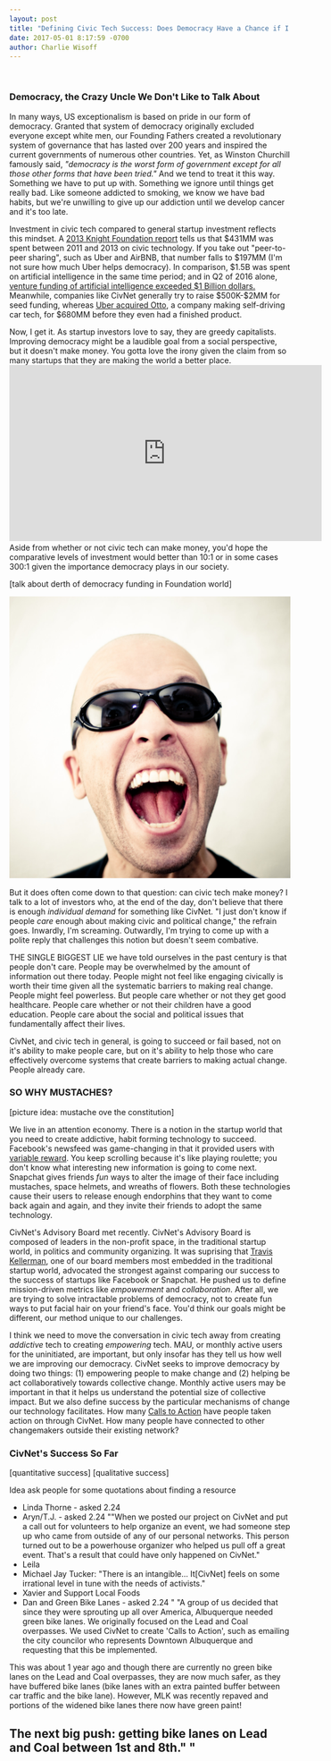 ```yaml
---
layout: post
title: "Defining Civic Tech Success: Does Democracy Have a Chance if I can't Put a Mustache on My Friend's Face to Save it?"
date: 2017-05-01 8:17:59 -0700
author: Charlie Wisoff
---
```

<br>
<h3>Democracy, the Crazy Uncle We Don't Like to Talk About</h3>

<p>In many ways, US exceptionalism is based on pride in our form of democracy. Granted that system of democracy originally excluded everyone except white men, our Founding Fathers created a revolutionary system of governance that has lasted over 200 years and inspired the current governments of numerous other countries. Yet, as Winston Churchill famously said, <i>"democracy is the worst form of government except for all those other forms that have been tried."</i> And we tend to treat it this way. Something we have to put up with. Something we ignore until things get really bad. Like someone addicted to smoking, we know we have bad habits, but we're unwilling to give up our addiction until we develop cancer and it's too late.</p>

<p>Investment in civic tech compared to general startup investment reflects this mindset. A <a href="https://www.knightfoundation.org/media/uploads/publication_pdfs/knight-civic-tech.pdf">2013 Knight Foundation report</a> tells us that $431MM was spent between 2011 and 2013 on civic technology. If you take out "peer-to-peer sharing", such as Uber and AirBNB, that number falls to $197MM (I'm not sure how much Uber helps democracy). In comparison, $1.5B was spent on artificial intelligence in the same time period; and in Q2 of 2016 alone, <a href="https://www.cbinsights.com/blog/artificial-intelligence-funding-trends-q216/">venture funding of artificial intelligence exceeded $1 Billion dollars.</a> Meanwhile, companies like CivNet generally try to raise $500K-$2MM for seed funding, whereas <a href="ttps://www.axios.com/the-tortured-history-of-the-uber-waymo-legal-fight-all-in-one-place-2349566425.html">Uber acquired Otto</a>, a company making self-driving car tech, for $680MM before they even had a finished product.</p>

<p>Now, I get it. As startup investors love to say, they are greedy capitalists. Improving democracy might be a laudible goal from a social perspective, but it doesn't make money. You gotta love the irony given the claim from so many startups that they are making the world a better place.
<iframe width="560" height="315" src="https://www.youtube.com/embed/IXuFrtmOYKg" frameborder="0" allowfullscreen></iframe> Aside from whether or not civic tech can make money, you'd hope the comparative levels of investment would better than 10:1 or in some cases 300:1 given the importance democracy plays in our society.</p>

[talk about derth of democracy funding in Foundation world]

<img src="/images/screaming_person.png" class="blog_header_image"> 
<p>But it does often come down to that question: can civic tech make money? I talk to a lot of investors who, at the end of the day, don't believe that there is enough <i>individual demand</i> for something like CivNet. "I just don't know if people <i>care</i> enough about making civic and political change," the refrain goes. Inwardly, I'm screaming. Outwardly, I'm trying to come up with a polite reply that challenges this notion but doesn't seem combative. <!-- When investors do invest in civic tech it is more often investment in apps oriented towards increasing the efficiency of government service delivery or developing apps for very specific civic functions like donating to causes. It is much rarer that you since investments in civic tech that seeks to improve the underlying systematic issues in democracy. --></p>

<p>THE SINGLE BIGGEST LIE we have told ourselves in the past century is that people don't care. People may be overwhelmed by the amount of information out there today. People might not feel like engaging civically is worth their time given all the systematic barriers to making real change. People might feel powerless. But people care whether or not they get good healthcare. People care whether or not their children have a good education. People care about the social and political issues that fundamentally affect their lives.</p>

<p>CivNet, and civic tech in general, is going to succeed or fail based, not on it's ability to make people care, but on it's ability to help those who care effectively overcome systems that create barriers to making actual change. People already care.</p>

<!-- [trump/sanders and caring objection]

[need more here how CivNet does this before transition? - information flow, - bureaucracy/commercial -- organic/grassroots] -->

<h3>SO WHY MUSTACHES?</h3>
[picture idea: mustache ove the constitution]

<p>We live in an attention economy. There is a notion in the startup world that you need to create addictive, habit forming technology to succeed. Facebook's newsfeed was game-changing in that it provided users with <a href="">variable reward</a>. You keep scrolling because it's like playing roulette; you don't know what interesting new information is going to come next. Snapchat gives friends <i>fun</i> ways to alter the image of their face including mustaches, space helmets, and wreaths of flowers. Both these technologies cause their users to release enough endorphins that they want to come back again and again, and they invite their friends to adopt the same technology.</p>

<p>CivNet's Advisory Board met recently. CivNet's Advisory Board is composed of leaders in the non-profit space, in the traditional startup world, in politics and community organizing. It was suprising that <a href="">Travis Kellerman</a>, one of our board members most embedded in the traditional startup world, advocated the strongest against comparing our success to the success of startups like Facebook or Snapchat. He pushed us to define mission-driven metrics like <i>empowerment</i> and <i>collaboration</i>. After all, we are trying to solve intractable problems of democracy, not to create fun ways to put facial hair on your friend's face. You'd think our goals might be different, our method unique to our challenges.</p>

<p>I think we need to move the conversation in civic tech away from creating <i>addictive</i> tech to creating <i>empowering</i> tech. MAU, or monthly active users for the uninitiated, are important, but only insofar has they tell us how well we are improving our democracy. CivNet seeks to improve democracy by doing two things: (1) empowering people to make change and (2) helping be act collaboratively towards collective change. Monthly active users may be important in that it helps us understand the potential size of collective impact. But we also define success by the particular mechanisms of change our technology facilitates. How many <a href="">Calls to Action</a> have people taken action on through CivNet. How many people have connected to other changemakers outside their existing network?</p>

<h3>CivNet's Success So Far</h3>

[quantitative success]
[qualitative success]


Idea ask people for some quotations about finding a resource
- Linda Thorne - asked 2.24
- Aryn/T.J. - asked 2.24
	""When we posted our project on CivNet and put a call out for volunteers to help organize an event, we had someone step up who came from outside of any of our personal networks. This person turned out to be a powerhouse organizer who helped us pull off a great event. That's a result that could have only happened on CivNet."
- Leila
- Michael Jay Tucker: "There is an intangible... It[CivNet] feels on some irrational level in tune with the needs of activists."
- Xavier and Support Local Foods
- Dan and Green Bike Lanes - asked 2.24
	"
"A group of us decided that since they were sprouting up all over America, Albuquerque needed green bike lanes. We originally focused on the Lead and Coal overpasses. We used CivNet to create 'Calls to Action', such as emailing the city councilor who represents Downtown Albuquerque and requesting that this be implemented. 

This was about 1 year ago and though there are currently no green bike lanes on the Lead and Coal overpasses, they are now much safer, as they have buffered bike lanes (bike lanes with an extra painted buffer between car traffic and the bike lane). However, MLK was recently repaved and portions of the widened bike lanes there now have green paint! 

The next big push: getting bike lanes on Lead and Coal between 1st and 8th." 
"
- 